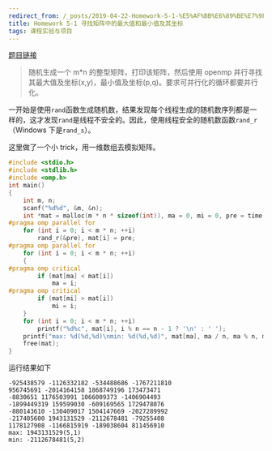 ```yaml
---
redirect_from: /_posts/2019-04-22-Homework-5-1-%E5%AF%BB%E6%89%BE%E7%9F%A9%E9%98%B5%E4%B8%AD%E7%9A%84%E6%9C%80%E5%A4%A7%E5%80%BC%E5%92%8C%E6%9C%80%E5%B0%8F%E5%80%BC%E5%8F%8A%E5%85%B6%E5%9D%90%E6%A0%87/
title: Homework 5-1 寻找矩阵中的最大值和最小值及其坐标
tags: 课程实验与项目
---
```


[题目链接](https://easyhpc.org/problems/program/363/)

> 随机生成一个 m\*n 的整型矩阵，打印该矩阵，然后使用 openmp 并行寻找其最大值及坐标(x,y)，最小值及坐标(p,q)。要求可并行化的循环都要并行化。

一开始是使用`rand`函数生成随机数，结果发现每个线程生成的随机数序列都是一样的，这才发现`rand`是线程不安全的。因此，使用线程安全的随机数函数`rand_r`（Windows 下是`rand_s`）。

这里做了一个小 trick，用一维数组去模拟矩阵。

```c
#include <stdio.h>
#include <stdlib.h>
#include <omp.h>
int main()
{
	int m, n;
	scanf("%d%d", &m, &n);
	int *mat = malloc(m * n * sizeof(int)), ma = 0, mi = 0, pre = time(0);
#pragma omp parallel for
	for (int i = 0; i < m * n; ++i)
		rand_r(&pre), mat[i] = pre;
#pragma omp parallel for
	for (int i = 0; i < m * n; ++i)
	{
#pragma omp critical
		if (mat[ma] < mat[i])
			ma = i;
#pragma omp critical
		if (mat[mi] > mat[i])
			mi = i;
	}
	for (int i = 0; i < m * n; ++i)
		printf("%d%c", mat[i], i % n == n - 1 ? '\n' : ' ');
	printf("max: %d(%d,%d)\nmin: %d(%d,%d)", mat[ma], ma / n, ma % n, mat[mi], mi / n, mi % n);
	free(mat);
}
```

运行结果如下

```
-925438579 -1126332182 -534488686 -1767211810
956745691 -2014164158 1868749196 173473471
-8830651 1176503991 1066009373 -1406904493
-1899449319 159599030 -609169565 1729478076
-880143610 -130409017 1504147669 -2027289992
-217405600 1943131529 -2112678481 -79255408
1178127908 -1166815919 -189038604 811456910
max: 1943131529(5,1)
min: -2112678481(5,2)
```
